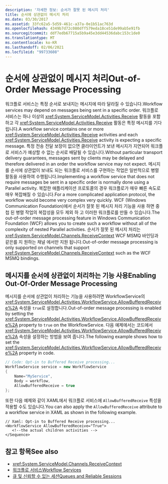 ```yaml
---
description: '자세한 정보: 순서가 잘못 된 메시지 처리'
title: 순서에 상관없이 메시지 처리
ms.date: 03/30/2017
ms.assetid: 33fc62a5-5d59-461c-a37a-0e1b51ac763d
ms.openlocfilehash: 4349b7d72c080dff579eda18ce51de99ab5e91fb
ms.sourcegitcommit: ddf7edb67715a5b9a45e3dd44536dabc153c1de0
ms.translationtype: MT
ms.contentlocale: ko-KR
ms.lasthandoff: 02/06/2021
ms.locfileid: "99733608"
---
```

# <a name="out-of-order-message-processing"></a><span data-ttu-id="e3232-103">순서에 상관없이 메시지 처리</span><span class="sxs-lookup"><span data-stu-id="e3232-103">Out-of-Order Message Processing</span></span>

<span data-ttu-id="e3232-104">워크플로 서비스는 특정 순서로 보내지는 메시지에 따라 달라질 수 있습니다.</span><span class="sxs-lookup"><span data-stu-id="e3232-104">Workflow services may depend on messages being sent in a specific order.</span></span> <span data-ttu-id="e3232-105">워크플로 서비스는 하나 이상의 <xref:System.ServiceModel.Activities.Receive> 활동을 포함하고 각 <xref:System.ServiceModel.Activities.Receive> 활동은 특정 메시지를 기다립니다.</span><span class="sxs-lookup"><span data-stu-id="e3232-105">A workflow service contains one or more <xref:System.ServiceModel.Activities.Receive> activities and each <xref:System.ServiceModel.Activities.Receive> activity is expecting a specific message.</span></span> <span data-ttu-id="e3232-106">특정 전송 전달 보장이 없으면 클라이언트가 보낸 메시지가 지연되어 워크플로 서비스가 예상할 수 없는 순서로 배달될 수 있습니다.</span><span class="sxs-lookup"><span data-stu-id="e3232-106">Without particular transport delivery guarantees, messages sent by clients may be delayed and therefore delivered in an order the workflow service may not expect.</span></span> <span data-ttu-id="e3232-107">메시지를 순서에 상관없이 보내도 되는 워크플로 서비스를 구현하는 작업은 일반적으로 병렬 활동을 사용하여 수행됩니다.</span><span class="sxs-lookup"><span data-stu-id="e3232-107">Implementing a workflow service that does not require messages be sent in a specific order is normally done using a Parallel activity.</span></span> <span data-ttu-id="e3232-108">복잡한 애플리케이션 프로토콜의 경우 워크플로가 매우 빠른 속도로 매우 복잡해질 수 있습니다.</span><span class="sxs-lookup"><span data-stu-id="e3232-108">For a more complicated application protocol, the workflow would become very complex very quickly.</span></span>  <span data-ttu-id="e3232-109">WCF (Windows Communication Foundation)에서 순서가 잘못 된 메시지 처리 기능을 사용 하면 중첩 된 병렬 작업의 복잡성을 모두 제외 하 고 이러한 워크플로를 만들 수 있습니다.</span><span class="sxs-lookup"><span data-stu-id="e3232-109">The out-of-order message processing feature in Windows Communication Foundation (WCF) allows you to create such a workflow without all of the complexity of nested Parallel activities.</span></span> <span data-ttu-id="e3232-110">순서가 잘못 된 메시지 처리는 <xref:System.ServiceModel.Channels.ReceiveContext> WCF MSMQ 바인딩과 같은를 지 원하는 채널 에서만 지원 됩니다.</span><span class="sxs-lookup"><span data-stu-id="e3232-110">Out-of-order message processing is only supported on channels that support <xref:System.ServiceModel.Channels.ReceiveContext> such as the WCF MSMQ bindings.</span></span>  
  
## <a name="enabling-out-of-order-message-processing"></a><span data-ttu-id="e3232-111">메시지를 순서에 상관없이 처리하는 기능 사용</span><span class="sxs-lookup"><span data-stu-id="e3232-111">Enabling Out-Of-Order Message Processing</span></span>  

 <span data-ttu-id="e3232-112">메시지를 순서에 상관없이 처리하는 기능을 사용하려면 WorkflowService의 <xref:System.ServiceModel.Activities.WorkflowService.AllowBufferedReceive%2A> 속성을 `true`로 설정합니다.</span><span class="sxs-lookup"><span data-stu-id="e3232-112">Out-of-order message processing is enabled by setting the <xref:System.ServiceModel.Activities.WorkflowService.AllowBufferedReceive%2A> property to `true` on the WorkflowService.</span></span> <span data-ttu-id="e3232-113">다음 예제에서는 코드에서 <xref:System.ServiceModel.Activities.WorkflowService.AllowBufferedReceive%2A> 속성을 설정하는 방법을 보여 줍니다.</span><span class="sxs-lookup"><span data-stu-id="e3232-113">The following example shows how to set the <xref:System.ServiceModel.Activities.WorkflowService.AllowBufferedReceive%2A> property in code.</span></span>  
  
```csharp  
// Code: Opt-in to Buffered Receive processing...  
WorkflowService service = new WorkflowService  
{  
    Name="MyService",  
    Body = workflow,  
    AllowBufferedReceive = true  
};  
```  
  
 <span data-ttu-id="e3232-114">또한 다음 예제와 같이 XAML에서 워크플로 서비스에 `AllowBufferedReceive` 특성을 적용할 수도 있습니다.</span><span class="sxs-lookup"><span data-stu-id="e3232-114">You can also apply the `AllowBufferedReceive` attribute to a workflow service in XAML as shown in the following example.</span></span>  
  
```xaml  
// Xaml: Opt-in to Buffered Receive processing...  
<WorkflowService AllowBufferedReceive="True">  
   <!--the actual children activities -->  
</Sequence>  
```  
  
## <a name="see-also"></a><span data-ttu-id="e3232-115">참고 항목</span><span class="sxs-lookup"><span data-stu-id="e3232-115">See also</span></span>

- <xref:System.ServiceModel.Channels.ReceiveContext>
- [<span data-ttu-id="e3232-116">워크플로 서비스</span><span class="sxs-lookup"><span data-stu-id="e3232-116">Workflow Services</span></span>](workflow-services.md)
- [<span data-ttu-id="e3232-117">큐 및 신뢰할 수 있는 세션</span><span class="sxs-lookup"><span data-stu-id="e3232-117">Queues and Reliable Sessions</span></span>](queues-and-reliable-sessions.md)
